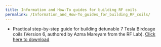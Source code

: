 ```yaml
---
title: Information and How-To guides for building RF coils
permalink: /Information_and_How-To_guides_for_building_RF_coils/
---
```


- Practical step-by-step guide for building detunable 7 Tesla Birdcage
  coils (Version 6, authored by Azma Mareyam from the RF Lab). [Click
  here to
  download](/wiki_files/7T_Detunable_Birdcage_Manual_V6.docx)